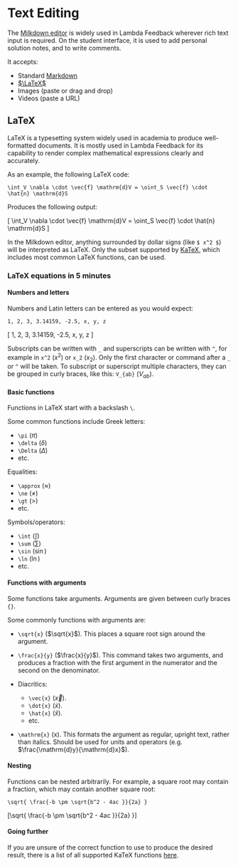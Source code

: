 # Text Editing

The [Milkdown editor](https://milkdown.dev/online-demo) is widely used in Lambda Feedback wherever rich text input is required.
On the student interface, it is used to add personal solution notes, and to write comments.

It accepts:

- Standard [Markdown](https://www.markdownguide.org/basic-syntax/)
- [$\LaTeX$](https://www.overleaf.com/learn/latex/Learn_LaTeX_in_30_minutes)
- Images (paste or drag and drop)
- Videos (paste a URL)

## LaTeX
LaTeX is a typesetting system widely used in academia to produce well-formatted documents. It is mostly used in Lambda Feedback for its
capability to render complex mathematical expressions clearly and accurately. 
  
As an example, the following LaTeX code: 
```
\int_V \nabla \cdot \vec{f} \mathrm{d}V = \oint_S \vec{f} \cdot \hat{n} \mathrm{d}S
```
Produces the following output:

\[ \int_V \nabla \cdot \vec{f} \mathrm{d}V = \oint_S \vec{f} \cdot \hat{n} \mathrm{d}S \]

In the Milkdown editor, anything surrounded by dollar signs (like `$ x^2 $`) will be interpreted as LaTeX. 
Only the subset supported by [KaTeX](https://katex.org/docs/supported), which includes most common LaTeX functions, can be used.

### LaTeX equations in 5 minutes
#### Numbers and letters
Numbers and Latin letters can be entered as you would expect:
```
1, 2, 3, 3.14159, -2.5, x, y, z
```

\[ 1, 2, 3, 3.14159, -2.5, x, y, z \]

Subscripts can be written with `_` and superscripts can be written with `^`, for example in `x^2` ($x^2$) or `x_2` ($x_2$).
Only the first character or command after a `_` or `^` will be taken. To subscript or superscript multiple characters, they can be 
grouped in curly braces, like this: `V_{ab}` ($V_{ab}$).

#### Basic functions
Functions in LaTeX start with a backslash `\`.

Some common functions include Greek letters:

- `\pi` ($\pi$)
- `\delta` ($\delta$)
- `\Delta` ($\Delta$) 
- etc.

Equalities: 

- `\approx` ($\approx$)
- `\ne` ($\ne$)
- `\gt` ($\gt$)
- etc.

Symbols/operators:
- `\int` ($\int$)
- `\sum` ($\sum$)
- `\sin` ($\sin$)
- `\ln` ($\ln$)
- etc.

#### Functions with arguments
Some functions take arguments. Arguments are given between curly braces `{}`. 

Some commonly functions with arguments are:

- `\sqrt{x}` ($\sqrt{x}$). This places a square root sign around the argument.
- `\frac{x}{y}` ($\frac{x}{y}$). This command takes two arguments, and produces a fraction with the first argument in the numerator and the second on the denominator.

- Diacritics:

    - `\vec{x}` ($\vec{x}$).
    - `\dot{x}` ($\dot{x}$). 
    - `\hat{x}` ($\hat{x}$).
    - etc.

- `\mathrm{x}` ($\mathrm{x}$). This formats the argument as regular, upright text, rather than italics. Should be used for units and operators (e.g. $\frac{\mathrm{d}y}{\mathrm{d}x}$).

#### Nesting
Functions can be nested arbitrarily. For example, a square root may contain a fraction, which may contain another square root:
```
\sqrt{ \frac{-b \pm \sqrt{b^2 - 4ac }}{2a} }
```

\[\sqrt{ \frac{-b \pm \sqrt{b^2 - 4ac }}{2a} }\]

#### Going further
If you are unsure of the correct function to use to produce the desired result, there is a list of all supported KaTeX functions [here](https://katex.org/docs/supported.html).
